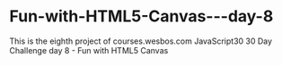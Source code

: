 # Fun-with-HTML5-Canvas---day-8
This is the eighth project of courses.wesbos.com JavaScript30 30 Day Challenge day 8 - Fun with HTML5 Canvas 

